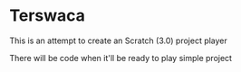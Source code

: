 # Terswaca
This is an attempt to create an Scratch (3.0) project player

There will be code when it'll be ready to play simple project
